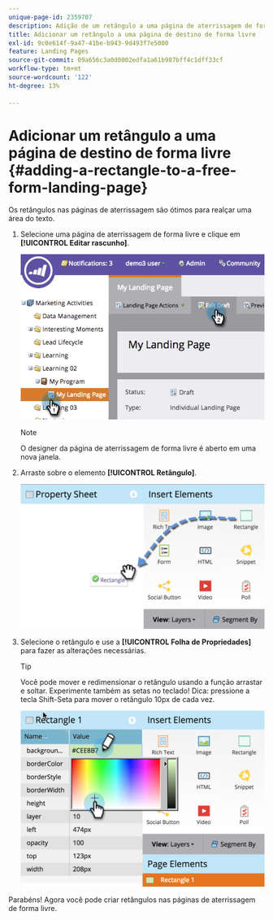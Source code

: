 ```yaml
---
unique-page-id: 2359707
description: Adição de um retângulo a uma página de aterrissagem de forma livre - Documentação do Marketo - Documentação do produto
title: Adicionar um retângulo a uma página de destino de forma livre
exl-id: 9c0e614f-9a47-41be-b943-9d493f7e5000
feature: Landing Pages
source-git-commit: 09a656c3a0d0002edfa1a61b987bff4c1dff33cf
workflow-type: tm+mt
source-wordcount: '122'
ht-degree: 13%

---
```


# Adicionar um retângulo a uma página de destino de forma livre {#adding-a-rectangle-to-a-free-form-landing-page}

Os retângulos nas páginas de aterrissagem são ótimos para realçar uma área do texto.

1. Selecione uma página de aterrissagem de forma livre e clique em **[!UICONTROL Editar rascunho]**.

   ![](assets/image2014-9-16-14-3a50-3a51.png)

   >[!NOTE]
   >
   >O designer da página de aterrissagem de forma livre é aberto em uma nova janela.

1. Arraste sobre o elemento **[!UICONTROL Retângulo]**.

   ![](assets/image2015-5-21-14-3a48-3a45.png)

1. Selecione o retângulo e use a **[!UICONTROL Folha de Propriedades]** para fazer as alterações necessárias.

   >[!TIP]
   >
   >Você pode mover e redimensionar o retângulo usando a função arrastar e soltar. Experimente também as setas no teclado! Dica: pressione a tecla Shift-Seta para mover o retângulo 10px de cada vez.

   ![](assets/image2015-5-21-14-3a50-3a24.png)

Parabéns! Agora você pode criar retângulos nas páginas de aterrissagem de forma livre.
